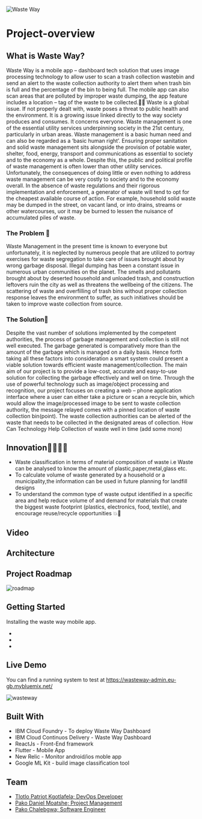 ![Waste Way](https://user-images.githubusercontent.com/51744364/180610898-b4979799-8733-4a13-adca-ba475671c380.png)

# Project-overview

## What is Waste Way?

Waste Way is a mobile app – dashboard tech solution that uses image processing technology to allow user to scan a trash collection wastebin and send an alert to the waste collection authority to alert them when trash bin is full and the percentage of the bin to being full. The mobile app can also scan areas that are polluted by improper waste dumping, the app feature includes a location – tag of the waste to be collected.:compass::articulated_lorry:
 Waste is a global issue. If not properly dealt with, waste poses a threat to public health and the environment. It is a growing issue linked directly to the way society produces and consumes. It concerns everyone. Waste management is one of the essential utility services underpinning society in the 21st century, particularly in urban areas. Waste management is a basic human need and can also be regarded as a ‘basic human right’. Ensuring proper sanitation and solid waste management sits alongside the provision of potable water, shelter, food, energy, transport and communications as essential to society and to the economy as a whole. Despite this, the public and political profile of waste management is often lower than other utility services. Unfortunately, the consequences of doing little or even nothing to address waste management can be very costly to society and to the economy overall. In the absence of waste regulations and their rigorous implementation and enforcement, a generator of waste will tend to opt for the cheapest available course of action. For example, household solid waste may be dumped in the street, on vacant land, or into drains, streams or other watercourses, uor it may be burned to lessen the nuisance of accumulated piles of waste.

### The Problem :thought_balloon:

Waste Management in the present time is known to everyone but unfortunately, it is neglected by numerous people that are utilized to portray exercises for waste segregation to take care of issues brought about by wrong garbage disposal. Illegal dumping has been a constant issue in numerous urban communities on the planet. The smells and pollutants brought about by deserted household and unloaded trash, and construction leftovers ruin the city as well as threatens the wellbeing of the citizens. The scattering of waste and overfilling of trash bins without proper collection response leaves the environment to suffer, as such initiatives should be taken to improve waste collection from source.

### The Solution:monocle_face:

Despite the vast number of solutions implemented by the competent authorities, the process of garbage management and collection is still not well executed. The garbage generated is comparatively more than the amount of  the garbage which is managed on a daily basis. Hence forth taking all these factors into consideration a smart system could present a viable solution towards efficient waste management/collection. The main aim of our project is to provide a low-cost, accurate and easy-to-use solution for collecting the garbage effectively and well on time.
Through the use of powerful technology such as image/object processing and recognition, our project focuses on creating a web – phone application interface where a user can either take a picture or scan a recycle bin, which would allow the image/processed image to be sent to waste collection authority, the message relayed comes with a pinned location of waste collection bin(point).
The waste collection authorities can be alerted of the waste that needs to be collected in the designated areas of collection.
How Can Technology Help
 Collection of waste well in time
 (add some more)
 
## Innovation:scientist::woman_technologist:

* Waste classification  in terms of material composition of waste i.e Waste can be analysed to know the amount of plastic,paper,metal,glass etc.
* To calculate volume of waste generated by a household or a municipality,the information can be used in future planning for landfill designs
* To understand the common type of waste output identified in a specific area  and help  reduce volume of and demand for materials that create the biggest waste     footprint (plastics, electronics, food, textile), and encourage reuse/recycle opportunities :collision::100:

## Video

## Architecture

## Project Roadmap

![roadmap](https://user-images.githubusercontent.com/51744364/181123768-5a70e5dc-522b-4ccc-8dfa-71f2a4e6a1d0.PNG)

## Getting Started

Installing the waste way mobile app.

*
*
*

## Live Demo
You can find a running system to test at https://wasteway-admin.eu-gb.mybluemix.net/

![wasteway](https://user-images.githubusercontent.com/51744364/181116657-5e59e2ca-6c45-4abe-8b5e-536d91b2dae9.PNG)

##  Built With

* IBM Cloud Foundry - To deploy Waste Way Dashboard
* IBM Cloud Continuos Delivery - Waste Way Dashboard
* ReactJs - Front-End framework
* Flutter - Mobile App
* New Relic - Monitor android/ios moble app
* Google ML Kit - build image classification tool

## Team
- [Tlotlo Patriot Kgotlafela; DevOps Developer](https://www.linkedin.com/in/tlotlopkgotlafela/)
- [Pako Daniel Moatshe; Project Management](https://www.linkedin.com/in/pako-moatshe-94b93216a/)
- [Pako Chalebgwa; Software Engineer](https://www.linkedin.com/in/pchalebgwa/)

 
